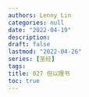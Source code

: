 ```yaml
---
authors: Lenny Lin
categories: null
date: "2022-04-19"
description: 
draft: false
lastmod: "2022-04-26"
series: [圣经]
tags: 
title: 027 但以理书
toc: true
---
```






